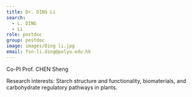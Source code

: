 ```yaml
---
title: Dr. DING Li
search:
  - L. DING
  - Li
role: postdoc
group: postdoc
image: images/Ding li.jpg
email: fsn-li.ding@polyu.edu.hk
---
```

Co-PI Prof. CHEN Sheng

Research interests: Starch structure and functionality, biomaterials, and carbohydrate regulatory pathways in plants.
